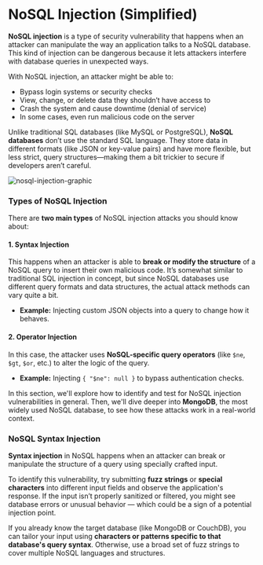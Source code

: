 # NoSQL Injection (Simplified)

**NoSQL injection** is a type of security vulnerability that happens when an attacker can manipulate the way an application talks to a NoSQL database. This kind of injection can be dangerous because it lets attackers interfere with database queries in unexpected ways.

With NoSQL injection, an attacker might be able to:

* Bypass login systems or security checks
* View, change, or delete data they shouldn’t have access to
* Crash the system and cause downtime (denial of service)
* In some cases, even run malicious code on the server

Unlike traditional SQL databases (like MySQL or PostgreSQL), **NoSQL databases** don’t use the standard SQL language. They store data in different formats (like JSON or key-value pairs) and have more flexible, but less strict, query structures—making them a bit trickier to secure if developers aren’t careful.

![nosql-injection-graphic](https://github.com/user-attachments/assets/8f6936cd-2fea-443c-bd8b-a7a40d16b5ee)


### Types of NoSQL Injection

There are **two main types** of NoSQL injection attacks you should know about:

#### 1. **Syntax Injection**

This happens when an attacker is able to **break or modify the structure** of a NoSQL query to insert their own malicious code. It’s somewhat similar to traditional SQL injection in concept, but since NoSQL databases use different query formats and data structures, the actual attack methods can vary quite a bit.

* **Example:** Injecting custom JSON objects into a query to change how it behaves.

#### 2. **Operator Injection**

In this case, the attacker uses **NoSQL-specific query operators** (like `$ne`, `$gt`, `$or`, etc.) to alter the logic of the query.

* **Example:** Injecting `{ "$ne": null }` to bypass authentication checks.

In this section, we'll explore how to identify and test for NoSQL injection vulnerabilities in general. Then, we'll dive deeper into **MongoDB**, the most widely used NoSQL database, to see how these attacks work in a real-world context.

### NoSQL Syntax Injection

**Syntax injection** in NoSQL happens when an attacker can break or manipulate the structure of a query using specially crafted input.

To identify this vulnerability, try submitting **fuzz strings** or **special characters** into different input fields and observe the application's response. If the input isn’t properly sanitized or filtered, you might see database errors or unusual behavior — which could be a sign of a potential injection point.

If you already know the target database (like MongoDB or CouchDB), you can tailor your input using **characters or patterns specific to that database's query syntax**. Otherwise, use a broad set of fuzz strings to cover multiple NoSQL languages and structures.

